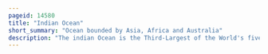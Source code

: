 ```yaml
---
pageid: 14580
title: "Indian Ocean"
short_summary: "Ocean bounded by Asia, Africa and Australia"
description: "The indian Ocean is the Third-Largest of the World's five oceanic Divisions, covering 70,560,000 Km2 or ~20 % of the Water on Earth's Surface. It is bounded by Asia to the North, Africa to the West and Australia to the East. To the South it is bounded by the Southern Ocean, or Antarctica, depending on the Definition in Use. Along its Core the indian Ocean has large marginal or regional Seas such as the arabian Sea laccadive Sea Bay of Bengal and Andaman Sea."
---
```

